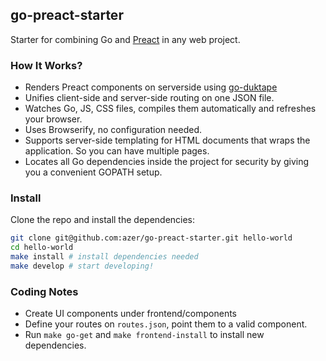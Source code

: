 ## go-preact-starter

Starter for combining Go and [Preact](https://github.com/developit/preact) in any web project. 

### How It Works?

* Renders Preact components on serverside using [go-duktape](https://github.com/olebedev/go-duktape)
* Unifies client-side and server-side routing on one JSON file.
* Watches Go, JS, CSS files, compiles them automatically and refreshes your browser.
* Uses Browserify, no configuration needed.
* Supports server-side templating for HTML documents that wraps the application. So you can have multiple pages.
* Locates all Go dependencies inside the project for security by giving you a convenient GOPATH setup.

### Install

Clone the repo and install the dependencies:

```bash
git clone git@github.com:azer/go-preact-starter.git hello-world
cd hello-world
make install # install dependencies needed
make develop # start developing!
```

### Coding Notes

* Create UI components under frontend/components
* Define your routes on `routes.json`, point them to a valid component.
* Run `make go-get` and `make frontend-install` to install new dependencies.
